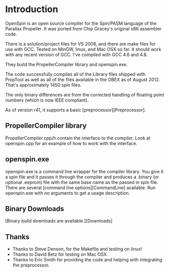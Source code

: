 Introduction
============

OpenSpin is an open source compiler for the Spin/PASM language of the Parallax Propeller. It was ported from Chip Gracey's original x86 assembler code.

There is a solution/project files for VS 2008, and there are make files for use with GCC. Tested on MinGW, linux, and Mac OSX so far. It should work with any recent version of GCC. I've compiled with GCC 4.6 and 4.8.

They build the PropellerCompiler library and openspin.exe.

The code successfully compiles all of the Library files shipped with PropTool as well as all of the files available in the OBEX as of August 2012. That's approximately 1450 spin files.

The only binary differences are from the corrected handling of floating point numbers (which is now IEEE compliant).

As of version r41, it supports a basic [preprocessor][Preprocessor].

PropellerCompiler library
-------------------------

PropellerCompiler.cpp/h contain the interface to the compiler. Look at openspin.cpp for an example of how to work with the interface.

openspin.exe
------------

openspin.exe is a command line wrapper for the compiler library. You give it a spin file and it passes it through the compiler and produces a .binary (or optional .eeprom) file with the same base name as the passed in spin file. There are several [command line options][CommandLine] available. Run openspin.exe with no arguments to get a usage description.

Binary Downloads
----------------

[Binary build downloads are available.][Downloads]

Thanks
------

* Thanks to Steve Denson, for the Makefile and testing on linux!
* Thanks to David Betz for testing on Mac OSX.
* Thanks to Eric Smith for providing the code and helping with integrating the preprocessor.
